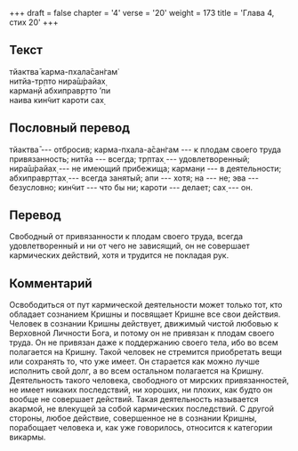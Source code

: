 +++
draft = false
chapter = '4'
verse = '20'
weight = 173
title = 'Глава 4, стих 20'
+++
## Текст

тйактва̄ карма-пхала̄сан̇гам̇  
нитйа-тр̣пто нира̄ш́райах̣  
карман̣й абхиправр̣тто ’пи  
наива кин̃чит кароти сах̣

## Пословный перевод

тйактва̄ --- отбросив; карма-пхала-а̄сан̇гам --- к плодам своего труда
привязанность; нитйа --- всегда; тр̣птах̣ --- удовлетворенный; нира̄ш́райах̣
--- не имеющий прибежища; карман̣и --- в деятельности; абхиправр̣ттах̣ ---
всегда занятый; апи --- хотя; на --- не; эва --- безусловно; кин̃чит ---
что бы ни; кароти --- делает; сах̣ --- он.

## Перевод

Свободный от привязанности к плодам своего труда, всегда удовлетворенный
и ни от чего не зависящий, он не совершает кармических действий, хотя и
трудится не покладая рук.

## Комментарий

Освободиться от пут кармической деятельности может только тот, кто
обладает сознанием Кришны и посвящает Кришне все свои действия. Человек
в сознании Кришны действует, движимый чистой любовью к Верховной
Личности Бога, и потому он не привязан к плодам своего труда. Он не
привязан даже к поддержанию своего тела, ибо во всем полагается на
Кришну. Такой человек не стремится приобретать вещи или сохранять то,
что уже имеет. Он старается как можно лучше исполнить свой долг, а во
всем остальном полагается на Кришну. Деятельность такого человека,
свободного от мирских привязанностей, не имеет никаких последствий, ни
хороших, ни плохих, как будто он вообще не совершает действий. Такая
деятельность называется акармой, не влекущей за собой кармических
последствий. С другой стороны, любое действие, совершенное не в сознании
Кришны, порабощает человека и, как уже говорилось, относится к категории
викармы.
